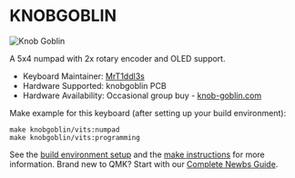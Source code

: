 # KNOBGOBLIN

![Knob Goblin](https://i.imgur.com/oYnzqqN.jpg)

A 5x4 numpad with 2x rotary encoder and OLED support. 

* Keyboard Maintainer: [MrT1ddl3s](https://github.com/mrT1ddl3s)
* Hardware Supported: knobgoblin PCB
* Hardware Availability: Occasional group buy - [knob-goblin.com](https://knob-goblin.com)

Make example for this keyboard (after setting up your build environment):

    make knobgoblin/vits:numpad
    make knobgoblin/vits:programming

See the [build environment setup](https://docs.qmk.fm/#/getting_started_build_tools) and the [make instructions](https://docs.qmk.fm/#/getting_started_make_guide) for more information. Brand new to QMK? Start with our [Complete Newbs Guide](https://docs.qmk.fm/#/newbs).